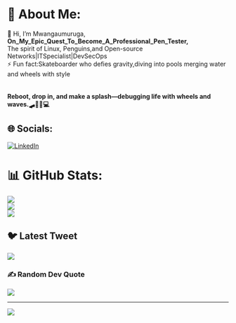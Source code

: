 # 💫 About Me:

🔭 Hi, I’m Mwangaumuruga,<br><b>On_My_Epic_Quest_To_Become_A_Professional_Pen_Tester,</b><br> 
The spirit of Linux, Penguins,and Open-source<br>
Networks|ITSpecialist|DevSecOps<br>⚡ Fun fact:Skateboarder who defies gravity,diving into pools merging water and wheels with style <b> <br> <br> <br>Reboot, drop in, and make a splash—debugging life with wheels and waves.🛹🏊‍♂️💻
</b>

## 🌐 Socials:
[![LinkedIn](https://img.shields.io/badge/LinkedIn-%230077B5.svg?logo=linkedin&logoColor=white)](https://ke.linkedin.com/in/mwangau-muruga-700a99258) 
# 📊 GitHub Stats:
![](https://github-readme-stats.vercel.app/api?username=mwangaumuruga&theme=slateorange&hide_border=false&include_all_commits=true&count_private=false)<br/>
![](https://github-readme-streak-stats.herokuapp.com/?user=mwangaumuruga&theme=slateorange&hide_border=false)<br/>
![](https://github-readme-stats.vercel.app/api/top-langs/?username=mwangaumuruga&theme=slateorange&hide_border=false&include_all_commits=true&count_private=false&layout=compact)

## 🐦 Latest Tweet
[![](https://gtce.itsvg.in/api?username=murugamwangau)](https://github.com/VishwaGauravIn/github-twitter-card-embed)

### ✍️ Random Dev Quote
![](https://quotes-github-readme.vercel.app/api?type=horizontal&theme=merko)


---
[![](https://visitcount.itsvg.in/api?id=mwangaumuruga&icon=5&color=0)](https://visitcount.itsvg.in)

  



